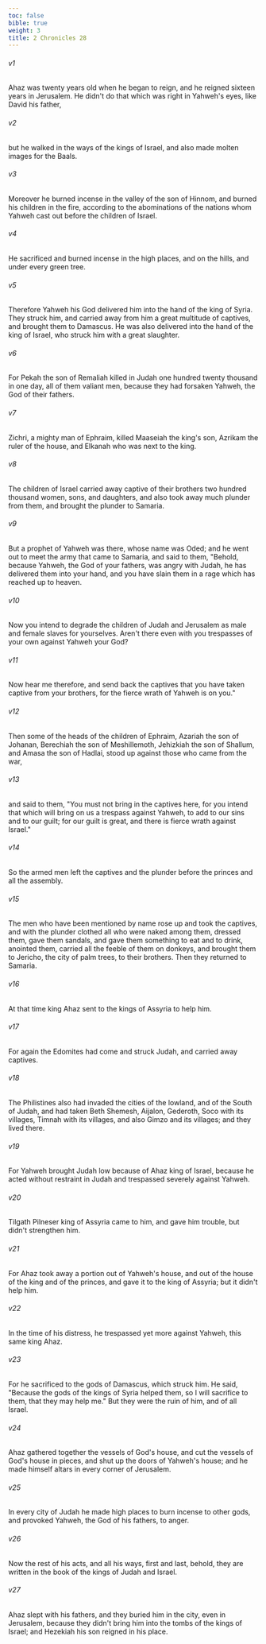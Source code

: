 ```yaml
---
toc: false
bible: true
weight: 3
title: 2 Chronicles 28
---
```




###### v1 
Ahaz was twenty years old when he began to reign, and he reigned sixteen years in Jerusalem. He didn't do that which was right in Yahweh's eyes, like David his father, 

###### v2 
but he walked in the ways of the kings of Israel, and also made molten images for the Baals. 

###### v3 
Moreover he burned incense in the valley of the son of Hinnom, and burned his children in the fire, according to the abominations of the nations whom Yahweh cast out before the children of Israel. 

###### v4 
He sacrificed and burned incense in the high places, and on the hills, and under every green tree. 

###### v5 
Therefore Yahweh his God delivered him into the hand of the king of Syria. They struck him, and carried away from him a great multitude of captives, and brought them to Damascus. He was also delivered into the hand of the king of Israel, who struck him with a great slaughter. 

###### v6 
For Pekah the son of Remaliah killed in Judah one hundred twenty thousand in one day, all of them valiant men, because they had forsaken Yahweh, the God of their fathers. 

###### v7 
Zichri, a mighty man of Ephraim, killed Maaseiah the king's son, Azrikam the ruler of the house, and Elkanah who was next to the king. 

###### v8 
The children of Israel carried away captive of their brothers two hundred thousand women, sons, and daughters, and also took away much plunder from them, and brought the plunder to Samaria. 

###### v9 
But a prophet of Yahweh was there, whose name was Oded; and he went out to meet the army that came to Samaria, and said to them, "Behold, because Yahweh, the God of your fathers, was angry with Judah, he has delivered them into your hand, and you have slain them in a rage which has reached up to heaven. 

###### v10 
Now you intend to degrade the children of Judah and Jerusalem as male and female slaves for yourselves. Aren't there even with you trespasses of your own against Yahweh your God? 

###### v11 
Now hear me therefore, and send back the captives that you have taken captive from your brothers, for the fierce wrath of Yahweh is on you." 

###### v12 
Then some of the heads of the children of Ephraim, Azariah the son of Johanan, Berechiah the son of Meshillemoth, Jehizkiah the son of Shallum, and Amasa the son of Hadlai, stood up against those who came from the war, 

###### v13 
and said to them, "You must not bring in the captives here, for you intend that which will bring on us a trespass against Yahweh, to add to our sins and to our guilt; for our guilt is great, and there is fierce wrath against Israel." 

###### v14 
So the armed men left the captives and the plunder before the princes and all the assembly. 

###### v15 
The men who have been mentioned by name rose up and took the captives, and with the plunder clothed all who were naked among them, dressed them, gave them sandals, and gave them something to eat and to drink, anointed them, carried all the feeble of them on donkeys, and brought them to Jericho, the city of palm trees, to their brothers. Then they returned to Samaria. 

###### v16 
At that time king Ahaz sent to the kings of Assyria to help him. 

###### v17 
For again the Edomites had come and struck Judah, and carried away captives. 

###### v18 
The Philistines also had invaded the cities of the lowland, and of the South of Judah, and had taken Beth Shemesh, Aijalon, Gederoth, Soco with its villages, Timnah with its villages, and also Gimzo and its villages; and they lived there. 

###### v19 
For Yahweh brought Judah low because of Ahaz king of Israel, because he acted without restraint in Judah and trespassed severely against Yahweh. 

###### v20 
Tilgath Pilneser king of Assyria came to him, and gave him trouble, but didn't strengthen him. 

###### v21 
For Ahaz took away a portion out of Yahweh's house, and out of the house of the king and of the princes, and gave it to the king of Assyria; but it didn't help him. 

###### v22 
In the time of his distress, he trespassed yet more against Yahweh, this same king Ahaz. 

###### v23 
For he sacrificed to the gods of Damascus, which struck him. He said, "Because the gods of the kings of Syria helped them, so I will sacrifice to them, that they may help me." But they were the ruin of him, and of all Israel. 

###### v24 
Ahaz gathered together the vessels of God's house, and cut the vessels of God's house in pieces, and shut up the doors of Yahweh's house; and he made himself altars in every corner of Jerusalem. 

###### v25 
In every city of Judah he made high places to burn incense to other gods, and provoked Yahweh, the God of his fathers, to anger. 

###### v26 
Now the rest of his acts, and all his ways, first and last, behold, they are written in the book of the kings of Judah and Israel. 

###### v27 
Ahaz slept with his fathers, and they buried him in the city, even in Jerusalem, because they didn't bring him into the tombs of the kings of Israel; and Hezekiah his son reigned in his place.
